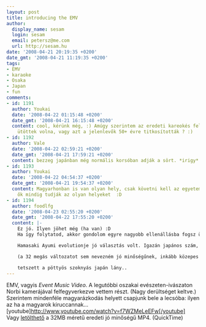 ```yaml
---
layout: post
title: introducing the EMV
author:
  display_name: sesam
  login: sesam
  email: petersz@me.com
  url: http://sesam.hu
date: '2008-04-21 20:19:35 +0200'
date_gmt: '2008-04-21 11:19:35 +0200'
tags:
- EMV
- karaoke
- Osaka
- Japan
- fun
comments:
- id: 1191
  author: Youkai
  date: '2008-04-22 01:15:48 +0200'
  date_gmt: '2008-04-21 16:15:48 +0200'
  content: cool, kérünk még, :) Amúgy szerintem az eredeti kareokés felvételek is
    ütöttek volna, vagy azt a jelenlevők 50+ évre titkosították ? :)
- id: 1192
  author: Vale
  date: '2008-04-22 02:59:21 +0200'
  date_gmt: '2008-04-21 17:59:21 +0200'
  content: bezzeg japánban még normális korsóban adják a sört. *irigy*
- id: 1193
  author: Youkai
  date: '2008-04-22 04:54:37 +0200'
  date_gmt: '2008-04-21 19:54:37 +0200'
  content: Magyarhonban is van olyan hely, csak követni kell az egyetemistákat/fősulisokat,
    ők mindig tudják az olyan helyeket  :D
- id: 1194
  author: foodlfg
  date: '2008-04-23 02:55:20 +0200'
  date_gmt: '2008-04-22 17:55:20 +0200'
  content: |-
    Ez jó. Ilyen jöhet még (ha van) :D
    Ha így folytatod, akkor gondolom egyre nagyobb ellenállásba fogsz ütközni a videóban szereplők részéről. De szerintem ezt vállalnod kell. xD

    Hamasaki Ayumi evolutionje jó választás volt. Igazán japános szám, csak talán kicsit gyors a videóhoz képest (ez főleg a végére vonatkozik).

    (a 32 megás változatot sem nevezném jó minőségűnek, inkább közepes ;) )

    tetszett a pöttyös szoknyás japán lány..
---
```


EMV, vagyis _Event Music Video_. A legutóbbi oszakai evészeten-ivászaton Norbi kamerájával felfegyverkezve vettem részt. (Nagy derültséget keltve.) Szerintem mindenféle magyarázkodás helyett csapjunk bele a lecsóba: ilyen az ha a magyarok kiruccannak...  
[youtube]http://www.youtube.com/watch?v=f7WZMeLeEFw[/youtube]  
Vagy [letölthető](http://sesam.hu/download/Osaka08.mp4) a 32MB méretű eredeti jó minőségű MP4. (QuickTime)
